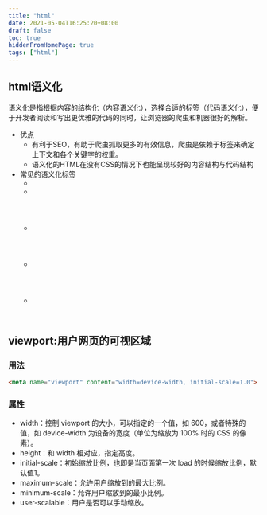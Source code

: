 ```yaml
---
title: "html"
date: 2021-05-04T16:25:20+08:00
draft: false
toc: true
hiddenFromHomePage: true
tags: ["html"]
---
```


## html语义化

语义化是指根据内容的结构化（内容语义化），选择合适的标签（代码语义化），便于开发者阅读和写出更优雅的代码的同时，让浏览器的爬虫和机器很好的解析。

- 优点
    - 有利于SEO，有助于爬虫抓取更多的有效信息，爬虫是依赖于标签来确定上下文和各个关键字的权重。
    - 语义化的HTML在没有CSS的情况下也能呈现较好的内容结构与代码结构
- 常见的语义化标签
    - <article>
    - <footer>
    - <header>
    - <main>
    - <section>

## viewport:用户网页的可视区域

### 用法
```html
<meta name="viewport" content="width=device-width, initial-scale=1.0">
```

### 属性

- width：控制 viewport 的大小，可以指定的一个值，如 600，或者特殊的值，如 device-width 为设备的宽度（单位为缩放为 100% 时的 CSS 的像素）。
- height：和 width 相对应，指定高度。
- initial-scale：初始缩放比例，也即是当页面第一次 load 的时候缩放比例，默认值1。
- maximum-scale：允许用户缩放到的最大比例。
- minimum-scale：允许用户缩放到的最小比例。
- user-scalable：用户是否可以手动缩放。




